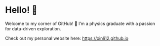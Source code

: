 # Hello! 👋

Welcome to my corner of GitHub! 👋 I’m a physics graduate with a passion for data-driven exploration.

Check out my personal website here: https://xinli12.github.io

